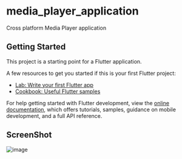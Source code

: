 # media_player_application

Cross platform Media Player application

## Getting Started

This project is a starting point for a Flutter application.

A few resources to get you started if this is your first Flutter project:

- [Lab: Write your first Flutter app](https://docs.flutter.dev/get-started/codelab)
- [Cookbook: Useful Flutter samples](https://docs.flutter.dev/cookbook)

For help getting started with Flutter development, view the
[online documentation](https://docs.flutter.dev/), which offers tutorials,
samples, guidance on mobile development, and a full API reference.

## ScreenShot
![image](https://github.com/user-attachments/assets/109f3857-7390-4879-a158-b1f014b9d59d)
